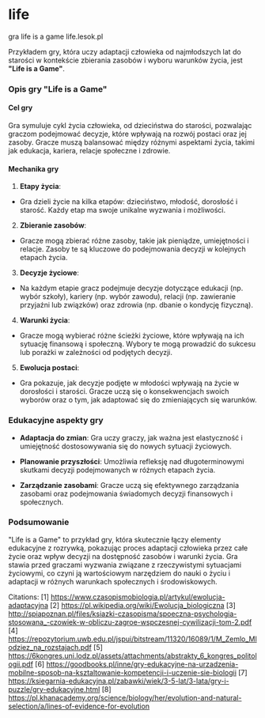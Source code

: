 # life
gra life is a game life.lesok.pl


Przykładem gry, która uczy adaptacji człowieka od najmłodszych lat do starości w kontekście zbierania zasobów i wyboru warunków życia, jest **"Life is a Game"**. 

### Opis gry "Life is a Game"

#### Cel gry
Gra symuluje cykl życia człowieka, od dzieciństwa do starości, pozwalając graczom podejmować decyzje, które wpływają na rozwój postaci oraz jej zasoby. Gracze muszą balansować między różnymi aspektami życia, takimi jak edukacja, kariera, relacje społeczne i zdrowie.

#### Mechanika gry

1. **Etapy życia**:
- Gra dzieli życie na kilka etapów: dzieciństwo, młodość, dorosłość i starość. Każdy etap ma swoje unikalne wyzwania i możliwości.

2. **Zbieranie zasobów**:
- Gracze mogą zbierać różne zasoby, takie jak pieniądze, umiejętności i relacje. Zasoby te są kluczowe do podejmowania decyzji w kolejnych etapach życia.

3. **Decyzje życiowe**:
- Na każdym etapie gracz podejmuje decyzje dotyczące edukacji (np. wybór szkoły), kariery (np. wybór zawodu), relacji (np. zawieranie przyjaźni lub związków) oraz zdrowia (np. dbanie o kondycję fizyczną).

4. **Warunki życia**:
- Gracze mogą wybierać różne ścieżki życiowe, które wpływają na ich sytuację finansową i społeczną. Wybory te mogą prowadzić do sukcesu lub porażki w zależności od podjętych decyzji.

5. **Ewolucja postaci**:
- Gra pokazuje, jak decyzje podjęte w młodości wpływają na życie w dorosłości i starości. Gracze uczą się o konsekwencjach swoich wyborów oraz o tym, jak adaptować się do zmieniających się warunków.

### Edukacyjne aspekty gry

- **Adaptacja do zmian**: Gra uczy graczy, jak ważna jest elastyczność i umiejętność dostosowywania się do nowych sytuacji życiowych.

- **Planowanie przyszłości**: Umożliwia refleksję nad długoterminowymi skutkami decyzji podejmowanych w różnych etapach życia.

- **Zarządzanie zasobami**: Gracze uczą się efektywnego zarządzania zasobami oraz podejmowania świadomych decyzji finansowych i społecznych.

### Podsumowanie

"Life is a Game" to przykład gry, która skutecznie łączy elementy edukacyjne z rozrywką, pokazując proces adaptacji człowieka przez całe życie oraz wpływ decyzji na dostępność zasobów i warunki życia. Gra stawia przed graczami wyzwania związane z rzeczywistymi sytuacjami życiowymi, co czyni ją wartościowym narzędziem do nauki o życiu i adaptacji w różnych warunkach społecznych i środowiskowych.

Citations:
[1] https://www.czasopismobiologia.pl/artykul/ewolucja-adaptacyjna
[2] https://pl.wikipedia.org/wiki/Ewolucja_biologiczna
[3] http://spiapoznan.pl/files/ksiazki-czasopisma/spoeczna-psychologia-stosowana_-czowiek-w-obliczu-zagroe-wspczesnej-cywilizacji-tom-2.pdf
[4] https://repozytorium.uwb.edu.pl/jspui/bitstream/11320/16089/1/M_Zemlo_Mlodziez_na_rozstajach.pdf
[5] https://6kongres.uni.lodz.pl/assets/attachments/abstrakty_6_kongres_politologii.pdf
[6] https://goodbooks.pl/inne/gry-edukacyjne-na-urzadzenia-mobilne-sposob-na-ksztaltowanie-kompetencji-i-uczenie-sie-biologii
[7] https://ksiegarnia-edukacyjna.pl/zabawki/wiek/3-5-lat/3-lata/gry-i-puzzle/gry-edukacyjne.html
[8] https://pl.khanacademy.org/science/biology/her/evolution-and-natural-selection/a/lines-of-evidence-for-evolution
